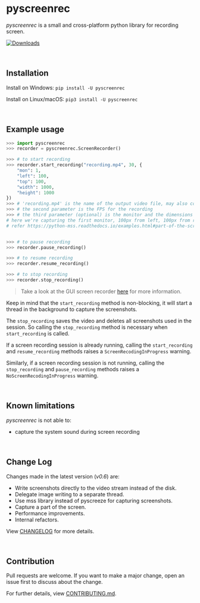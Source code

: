 # pyscreenrec

*pyscreenrec* is a small and cross-platform python library for recording screen.


[![Downloads](https://pepy.tech/badge/pyscreenrec)](https://pepy.tech/project/pyscreenrec)

<br>

## Installation
Install on Windows: 
`pip install -U pyscreenrec`

Install on Linux/macOS: 
`pip3 install -U pyscreenrec`

<br>

## Example usage


``` python
>>> import pyscreenrec
>>> recorder = pyscreenrec.ScreenRecorder()

>>> # to start recording
>>> recorder.start_recording("recording.mp4", 30, {
	"mon": 1,
	"left": 100,
	"top": 100,
	"width": 1000,
	"height": 1000
}) 
>>> # 'recording.mp4' is the name of the output video file, may also contain full path like 'C:/Users/<user>/Videos/video.mp4'
>>> # the second parameter is the FPS for the recording
>>> # the third parameter (optional) is the monitor and the dimensions that needs to be recorded,
# here we're capturing the first monitor, 100px from left, 100px from right, and then 1000px each in resp. axes
# refer https://python-mss.readthedocs.io/examples.html#part-of-the-screen-of-the-2nd-monitor for more information


>>> # to pause recording
>>> recorder.pause_recording()

>>> # to resume recording
>>> recorder.resume_recording()

>>> # to stop recording
>>> recorder.stop_recording()
```

> Take a look at the GUI screen recorder [here](examples/gui_recorder.py) for more information.

Keep in mind that the `start_recording` method is non-blocking, it will start a thread in the background to capture the screenshots.

The `stop_recording` saves the video and deletes all screenshots used in the session. 
So calling the `stop_recording` method is necessary when `start_recording` is called.

If a screen recording session is already running, calling the `start_recording` and `resume_recording` methods raises a `ScreenRecodingInProgress` warning.

Similarly, if a screen recording session is not running, calling the `stop_recording` and `pause_recording` methods raises a `NoScreenRecodingInProgress` warning.


<br>

## Known limitations

*pyscreenrec* is not able to:
- capture the system sound during screen recording

<br>

## Change Log

Changes made in the latest version (*v0.6*) are:

- Write screenshots directly to the video stream instead of the disk.
- Delegate image writing to a separate thread.
- Use mss library instead of pyscreeze for capturing screenshots.
- Capture a part of the screen.
- Performance improvements.
- Internal refactors.



View [CHANGELOG](https://github.com/shravanasati/pyscreenrec/blob/master/CHANGELOG) for more details.

<br>

## Contribution

Pull requests are welcome. If you want to make a major change, open an issue first to discuss about the change.

For further details, view [CONTRIBUTING.md](https://github.com/shravanasati/pyscreenrec/blob/master/CONTRIBUTING.md).